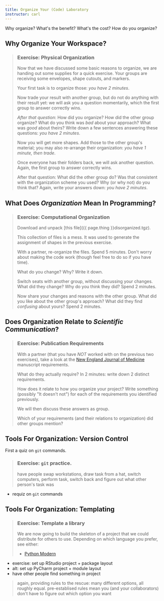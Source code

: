 ```yaml
---
title: Organize Your (Code) Laboratory
instructor: carl
---
```


Why organize?  What's the benefit?  What's the cost?  How do you organize?

## Why Organize Your Workspace?

> ### Exercise: Physical Organization
>
> Now that we have discussed some basic reasons to organize, we are handing out some supplies for a quick exercise.
> Your groups are receiving some envelopes, shape cutouts, and markers.
>
> Your first task is to organize those: *you have 2 minutes*.
>
> Now trade your result with another group, but do not do anything with their result yet:
> we will ask you a question momentarily, which the first group to answer correctly wins.
>
> *After that question*: How did you organize?  How did the other group organize?  What do you think was *bad* about your approach?  What was *good* about theirs?  Write down a few sentences answering these questions: *you have 2 minutes*.
>
> Now you will get more shapes.  Add those to the other group's material; you may also re-arrange their organization: *you have 1 minute, then trade*.
>
> Once everyone has their folders back, we will ask another question.  Again, the first group to answer correctly wins.
>
> After that question: What did the other group do?  Was that consistent with the organization scheme you used?  Why (or why not) do you think that?  Again, write your answers down: *you have 2 minutes*.

## What Does *Organization* Mean In Programming?

> ### Exercise: Computational Organization
>
> Download and unpack [this file]({{ page.thing }}disorganized.tgz).
>
> This collection of files is a mess.  It was used to generate the assignment of shapes
> in the previous exercise.
>
> With a partner, re-organize the files.  Spend 5 minutes.  Don't worry about making the code work (though feel free to do so if you have time).
>
> What do you change?  Why?  Write it down.
>
> Switch seats with another group, without discussing your changes.  What did they change?  Why do you think they did?  Spend 2 minutes.
>
> Now share your changes and reasons with the other group.  What did you like about the other group's approach?  What did they find *confusing* about yours?  Spend 2 minutes.

## Does Organization Relate to *Scientific Communication*?

> ### Exercise: Publication Requirements
>
> With a partner (that you have *NOT* worked with on the previous two exercises), take a look at the [New England Journal of Medicine](http://www.nejm.org/page/author-center/manuscript-submission) manuscript requirements.
>
> What do they actually require?  In 2 minutes: write down 2 distinct requirements.
>
> How does it relate to how you organize your project?  Write something (possibly "It doesn't not") for each of the requirements you identified previously.
>
> We will then discuss these answers as group.
>
> Which of your requirements (and their relations to organization) did other groups mention?

## Tools For Organization: Version Control

First a quiz on `git` commands.

> ### Exercise: `git` practice.
>
>
>
> have people swap workstations, draw task from a hat, switch computers, perform task, switch back and figure out what other person's task was
 - requiz on `git` commands

## Tools For Organization: Templating

> ### Exercise: Template a library
>
> We are now going to build the skeleton of a project that we could distribute for others to use.  Depending on which language you prefer, see either:
>
>  - [Python Modern](https://pypi.python.org/pypi/modern-package-template)

 - exercise: set up RStudio project + package layout
 - alt: set up PyCharm project + module layout
 - have other people find something in project

> again, providing rules to the rescue: many different options, all roughly equal.
> pre-establised rules mean you (and your collaborators) don't have to figure out
> which option you want
